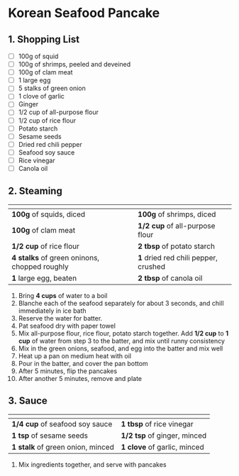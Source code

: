 # Korean Seafood Pancake

## 1. Shopping List
- [ ] 100g of squid
- [ ] 100g of shrimps, peeled and deveined
- [ ] 100g of clam meat
- [ ] 1 large egg
- [ ] 5 stalks of green onion
- [ ] 1 clove of garlic
- [ ] Ginger
- [ ] 1/2 cup of all-purpose flour
- [ ] 1/2 cup of rice flour
- [ ] Potato starch
- [ ] Sesame seeds
- [ ] Dried red chili pepper
- [ ] Seafood soy sauce
- [ ] Rice vinegar
- [ ] Canola oil

## 2. Steaming
|<!-- -->|<!-- -->|
|---|---|
| **100g** of squids, diced | **100g** of shrimps, diced |
| **100g** of clam meat | **1/2 cup** of all-purpose flour |
| **1/2 cup** of rice flour | **2 tbsp** of potato starch |
| **4 stalks** of green oninons, chopped roughly | **1** dried red chili pepper, crushed |
| **1** large egg, beaten | **2 tbsp** of canola oil |

1. Bring **4 cups** of water to a boil
2. Blanche each of the seafood separately for about 3 seconds, and chill immediately in ice bath
3. Reserve the water for batter.
4. Pat seafood dry with paper towel
5. Mix all-purpose flour, rice flour, potato starch together. Add **1/2 cup** to **1 cup** of water from step 3 to the batter, and mix until runny consistency
6. Mix in the green onions, seafood, and egg into the batter and mix well
7. Heat up a pan on medium heat with oil
8. Pour in the batter, and cover the pan bottom
9. After 5 minutes, flip the pancakes
10. After another 5 minutes, remove and plate

## 3. Sauce
|<!-- -->|<!-- -->|
|---|---|
| **1/4 cup** of seafood soy sauce | **1 tbsp** of rice vinegar |
| **1 tsp** of sesame seeds | **1/2 tsp** of ginger, minced |
| **1 stalk** of green onion, minced | **1 clove** of garlic, minced |

1. Mix ingredients together, and serve with pancakes